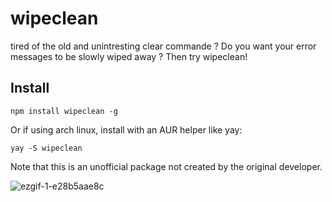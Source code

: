 # wipeclean

tired of the old and unintresting clear commande ? 
Do you want your error messages to be slowly wiped away ?
Then try wipeclean!

## Install
`npm install wipeclean -g`  

Or if using arch linux, install with an AUR helper like yay: 

`yay -S wipeclean` 

Note that this is an unofficial package not created by the original developer. 

![ezgif-1-e28b5aae8c](https://user-images.githubusercontent.com/60259431/155228227-a429c2ae-a003-41d0-b8de-a6fa8b7413c7.gif)

